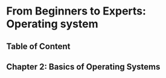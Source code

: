 # From Beginners to Experts: Operating system
## Table of Content
## Chapter 2: Basics of Operating Systems
